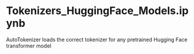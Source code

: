 # Tokenizers_HuggingFace_Models.ipynb
AutoTokenizer loads the correct tokenizer for any pretrained Hugging Face transformer model
